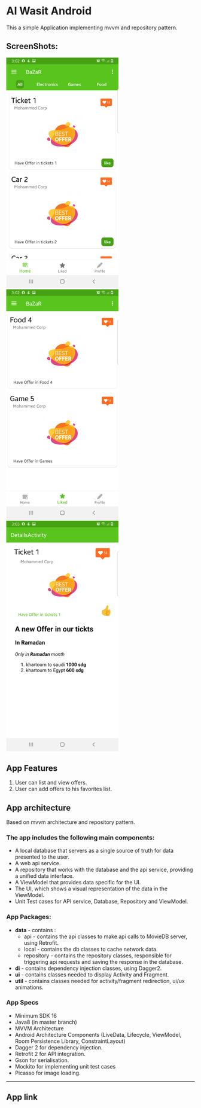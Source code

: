 # Al Wasit Android
This a simple Application implementing mvvm and repository pattern.

## ScreenShots:

<img src="home.jpg" width="300">  <img src="fav.jpg" width="300">  <img src="details.jpg" width="300"> 


## App Features
1. User can list and view offers.
2. User can add offers to his favorites list.

## App architecture
Based on mvvm architecture and repository pattern.

### The app includes the following main components:

* A local database that servers as a single source of truth for data presented to the user.
* A web api service.
* A repository that works with the database and the api service, providing a unified data interface.
* A ViewModel that provides data specific for the UI.
* The UI, which shows a visual representation of the data in the ViewModel.
* Unit Test cases for API service, Database, Repository and ViewModel.

### App Packages:
* **data** - contains :
  * api - contains the api classes to make api calls to MovieDB server, using Retrofit.
  * local - contains the db classes to cache network data.
  * repository - contains the repository classes, responsible for triggering api requests and saving the response in the database.
* **di** - contains dependency injection classes, using Dagger2.
* **ui** - contains classes needed to display Activity and Fragment.
* **util** - contains classes needed for activity/fragment redirection, ui/ux animations.


### App Specs
* Minimum SDK 16
* Java8 (in master branch) 
* MVVM Architecture
* Android Architecture Components (LiveData, Lifecycle, ViewModel, Room Persistence Library, ConstraintLayout)
* Dagger 2 for dependency injection.
* Retrofit 2 for API integration.
* Gson for serialisation.
* Mockito for implementing unit test cases
* Picasso for image loading.
------
## App link
